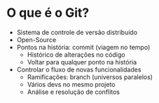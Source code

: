 # O que é o Git?

- Sistema de controle de versão distribuído
- Open-Source
- Pontos na história: commit (viagem no tempo)
	- Histórico de alterações no código
	- Voltar para qualquer ponto na história
- Controlar o fluxo de novas funcionalidades
	- Ramificações: branch (universos paralelos)
	- Vários devs no mesmo projeto
	- Análise e resolução de conflitos

